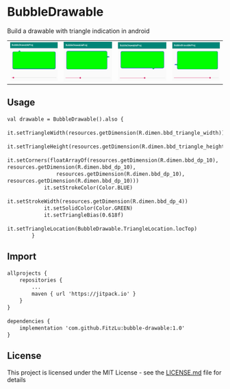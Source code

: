 # BubbleDrawable
Build a drawable with triangle indication in android

| | | | |
|:-------------------------:|:-------------------------:|:-------------------------:|:-------------------------:|
|![sample1](https://raw.githubusercontent.com/FitzLu/bubble-drawable/master/images/bubblesample1.png)|![sample2](https://raw.githubusercontent.com/FitzLu/bubble-drawable/master/images/bubblesample2.png)|![sample3](https://raw.githubusercontent.com/FitzLu/bubble-drawable/master/images/bubblesample3.png)|![sample4](https://raw.githubusercontent.com/FitzLu/bubble-drawable/master/images/bubblesample4.png)

## Usage
```
val drawable = BubbleDrawable().also {
            it.setTriangleWidth(resources.getDimension(R.dimen.bbd_triangle_width))
            it.setTriangleHeight(resources.getDimension(R.dimen.bbd_triangle_height))
            it.setCorners(floatArrayOf(resources.getDimension(R.dimen.bbd_dp_10), resources.getDimension(R.dimen.bbd_dp_10),
                resources.getDimension(R.dimen.bbd_dp_10), resources.getDimension(R.dimen.bbd_dp_10)))
            it.setStrokeColor(Color.BLUE)
            it.setStrokeWidth(resources.getDimension(R.dimen.bbd_dp_4))
            it.setSolidColor(Color.GREEN)
            it.setTriangleBias(0.618f)
            it.setTriangleLocation(BubbleDrawable.TriangleLocation.locTop)
        }
```

## Import
```
allprojects {
	repositories {
		...
		maven { url 'https://jitpack.io' }
	}
}

dependencies {
	implementation 'com.github.FitzLu:bubble-drawable:1.0'
}
```

## License
This project is licensed under the MIT License - see the [LICENSE.md](https://github.com/FitzLu/bubble-drawable/blob/master/LICENSE) file for details